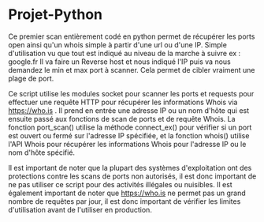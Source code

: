 # Projet-Python
Ce premier scan entièrement codé en python permet de récupérer les ports open ainsi qu'un whois simple à partir d'une url ou d'une IP. Simple d'utilisation vu que tout est indiqué au niveau de la marche à suivre ex : google.fr Il va faire un Reverse host et nous indiqué l'IP puis va nous demandez le min et max port à scanner. Cela permet de cibler vraiment une plage de port.

Ce script utilise les modules socket pour scanner les ports et requests pour effectuer une requête HTTP pour récupérer les informations Whois via https://who.is . Il prend en entrée une adresse IP ou un nom d'hôte qui est ensuite passé aux fonctions de scan de ports et de requête Whois. La fonction port_scan() utilise la méthode connect_ex() pour vérifier si un port est ouvert ou fermé sur l'adresse IP spécifiée, et la fonction whois() utilise l'API Whois pour récupérer les informations Whois pour l'adresse IP ou le nom d'hôte spécifié.

Il est important de noter que la plupart des systèmes d'exploitation ont des protections contre les scans de ports non autorisés, il est donc important de ne pas utiliser ce script pour des activités illégales ou nuisibles.
Il est également important de noter que https://who.is ne permet pas un grand nombre de requêtes par jour, il est donc important de vérifier les limites d'utilisation avant de l'utiliser en production.
